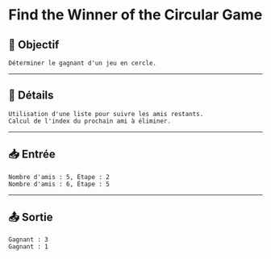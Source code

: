 # Find the Winner of the Circular Game

## 🎯 Objectif

    Déterminer le gagnant d'un jeu en cercle.

---

## 📝 Détails

    Utilisation d'une liste pour suivre les amis restants.
    Calcul de l'index du prochain ami à éliminer.

---

## 📥 Entrée

    Nombre d'amis : 5, Étape : 2
    Nombre d'amis : 6, Étape : 5

---

## 📤 Sortie

    Gagnant : 3
    Gagnant : 1


